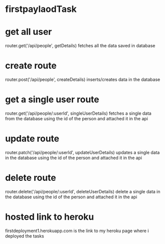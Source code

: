 # firstpaylaodTask

 # get all user
 router.get('/api/people', getDetails) fetches all the data saved in database

 # create route
 router.post('/api/people', createDetails) inserts/creates data in the database
 # get a single user route

 router.get('/api/people/:userId', singleUserDetails) fetches a single data from the database using the id of the person and attached it in the api

 # update route
 router.patch('/api/people/:userId', updateUserDetails) updates a single data in the database using the id of the person and attached it in the api

 # delete route
 router.delete('/api/people/:userId', deleteUserDetails) delete a single data in the database using the id of the person and attached it in the api

 # hosted link to heroku
 firstdeployment1.herokuapp.com is the link to my heroku page where i deployed the tasks

